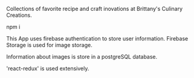 Collections of favorite recipe and craft inovations at Brittany's Culinary Creations.

npm i

This App uses firebase authentication to store user information. Firebase Storage is used for image storage.

Information about images is store in a postgreSQL database.

'react-redux' is used extensively.